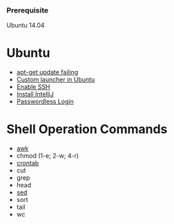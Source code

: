 ### Prerequisite

Ubuntu 14.04

# Ubuntu

- [apt-get update failing](https://github.com/mlin6436/eden/blob/master/ubuntu/apt-get%20update%20failing.md)
- [Custom launcher in Ubuntu](https://github.com/mlin6436/eden/blob/master/ubuntu/custom%20launcher%20in%20ubuntu.md)
- [Enable SSH](https://github.com/mlin6436/eden/blob/master/ubuntu/enable%20ssh.md)
- [Install IntelliJ](https://github.com/mlin6436/eden/blob/master/ubuntu/install%20intellij.md)
- [Passwordless Login](https://github.com/mlin6436/eden/blob/master/ubuntu/passwordless%20login.md)

# Shell Operation Commands

- [awk](https://github.com/mlin6436/eden/blob/master/ubuntu/awk.md)
- chmod (1-e; 2-w; 4-r)
- [crontab](https://github.com/mlin6436/eden/blob/master/ubuntu/crontab.md)
- cut
- grep
- head
- [sed](https://github.com/mlin6436/eden/blob/master/ubuntu/sed.md)
- sort
- tail
- wc
